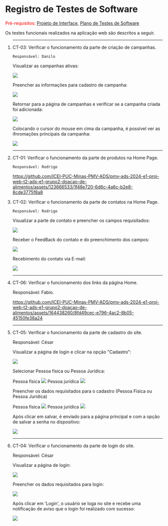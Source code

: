 # Registro de Testes de Software

<span style="color:red">Pré-requisitos: <a href="3-Projeto de Interface.md"> Projeto de Interface</a></span>, <a href="8-Plano de Testes de Software.md"> Plano de Testes de Software</a>

Os testes funcionais realizados na aplicação web são descritos a seguir.

<ol>
  <hr>
  <li> CT-03: Verificar o funcionamento da parte de criação de campanhas.

    Responsável: Danilo

 <p>Visualizar as campanhas ativas:</p>
<img src="img/campanha-1.png">

 <p>Preencher as informações para cadastro de campanha:</p>
 <img src="img/campanha-2.png">

 <p>Retornar para a página de campanhas e verificar se a campanha criada foi adicionada:</p>
 <img src="img/campanha-3(1).png">

 <p>Colocando o cursor do mouse em cima da campanha, é possível ver as ifnromações principais da campanha:</p>
 <img src="img/campanha-4(1).png">
 
 <hr>



 <li> CT-01: Verificar o funcionamento da parte de produtos na Home Page.

    Responsável: Rodrigo

  https://github.com/ICEI-PUC-Minas-PMV-ADS/pmv-ads-2024-e1-proj-web-t2-ads-e1-grupo2-doacao-de-alimentos/assets/123666533/1f48e720-6d6c-4a6c-b2e8-8cde3775f8a8

  </li>

   <li> CT-02: Verificar o funcionamento da parte de contatos na Home Page.

    Responsável: Rodrigo

  <p>Visualizar a parte de contato e preencher os campos requisitados:</p>
  <img src="img/RTcontato.jpeg">

  <p>Receber o FeedBack do contato e do preenchimento dos campos:</p>
  <img src="img/RTcontato2.jpeg">

  <p>Recebimento do contato via E-mail:</p>
  <img src="img/RTcontato3.jpeg">

  </li>

<hr>

<li> CT-06: Verificar o funcionamento dos links da página Home.

  Responsável: Fabio.

https://github.com/ICEI-PUC-Minas-PMV-ADS/pmv-ads-2024-e1-proj-web-t2-ads-e1-grupo2-doacao-de-alimentos/assets/164438260/8fd49cec-e796-4ac2-8b05-45150fe38a24

  </li>
  <hr>

  <li> CT-05: Verificar o funcionamento da parte de cadastro do site.

  Responsável: César

  <p>Visualizar a página de login e clicar na opção "Cadastro":</p>
  <img src="img/teste-cadastro-login.png">

  <p>Selecionar Pessoa física ou Pessoa Jurídica:</p>
  Pessoa física
  <img src="img/teste-cadastro-pessoafisica.png">
  Pessoa jurídica
  <img src="img/teste-cadastro-pessoajuridica.png">

<p>Preencher os dados requisitados para o cadastro (Pessoa Física ou Pessoa Jurídica)</p>
Pessoa física
<img src="img/teste-cadastro-dadospessoafisica.png">
Pessoa jurídica
<img src="img/teste-cadastro-dadospessoajuridica.png">

<p>Após clicar em salvar, é enviado para a página principal e com a opção de salvar a senha no dispositivo:</p>
<img src="img/teste-cadastro-enviar.png">

</li>
<hr>

<li>CT-04: Verificar o funcionamento da parte de login do site.

  Responsável: César

  <p>Visualizar a página de login:</p>
  <img src="img/teste-login-login1.png">

  <p>Preencher os dados requisitados para login:</p>
  <img src="img/teste-login-dados.png">

  <p>Após clicar em 'Login', o usuário se loga no site e recebe uma notificação de aviso que o login foi realizado com sucesso:</p>
  <img src="img/teste-login-enviar.png">

</ol>
